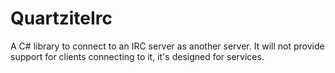 QuartziteIrc
============

A C# library to connect to an IRC server as another server. It will not provide support for clients connecting to it, it's designed for services.
